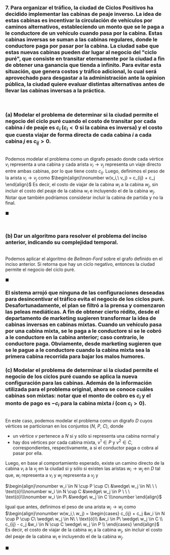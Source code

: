 ### 7. Para organizar el tráfico, la ciudad de Ciclos Positivos ha decidido implementar las cabinas de peaje inverso. La idea de estas cabinas es incentivar la circulación de vehículos por caminos alternativos, estableciendo un monto que se le paga a le conductore de un vehículo cuando pasa por la cabina. Estas cabinas inversas se suman a las cabinas regulares, donde le conductore paga por pasar por la cabina. La ciudad sabe que estas nuevas cabinas pueden dar lugar al negocio del "ciclo puré", que consiste en transitar eternamente por la ciudad a fin de obtener una ganancia que tienda a infinito. Para evitar esta situación, que genera costos y tráfico adicional, lo cual será aprovechado para desgastar a la administración ante la opinion pública, la ciudad quiere evaluar distintas alternativas antes de llevar las cabinas inversas a la práctica.

<br>

### (a) Modelar el problema de determinar si la ciudad permite el negocio del ciclo puré cuando el costo de transitar por cada cabina $i$ de peaje es $c_i$ ($c_i < 0$ si la cabina es inversa) y el costo que cuesta viajar de forma directa de cada cabina $i$ a cada cabina $j$ es $c_{ij} > 0$.

\
Podemos modelar el problema como un digrafo pesado donde cada vértice $v_i$ representa a una cabina y cada arista $v_i \to v_j$ representa un viaje directo entre ambas cabinas, por lo que tiene costo $c_{ij}$. Luego, definimos el peso de la arista $v_i \to v_j$ como
$\begin{align}\nonumber
    w(v_i,\ v_j) = c_{ij} + c_j
\end{align}$ 
Es decir, el costo de viajar de la cabina $w_i$ a la cabina $w_j$, sin incluir el costo del peaje de la cabina $w_i$ e incluyendo el de la cabina $w_j$. Notar que también podríamos considerar incluir la cabina de partida y no la final.

$\blacksquare$


<br>

### (b) Dar un algoritmo para resolver el problema del inciso anterior, indicando su complejidad temporal.

\
Podemos aplicar el algoritmo de *Bellman-Ford* sobre el grafo definido en el inciso anterior. Si retorna que hay un ciclo negativo, entonces la ciudad permite el negocio del ciclo puré.

$\blacksquare$


### El sistema arrojó que ninguna de las configuraciones deseadas para desincentivar el tráfico evita el negocio de los ciclos puré. Desafortunadamente, el plan se filtró a la prensa y comenzaron las peleas mediáticas. A fin de obtener cierto rédito, desde el departamento de marketing sugieren transformar la idea de cabinas inversas en cabinas mixtas. Cuando un vehículo pasa por una cabina mixta, se le paga a le conductore si se le cobró a le conductore en la cabina anterior; caso contrario, le conductore paga. Obviamente, desde marketing sugieren que se le pague a le conductore cuando la cabina mixta sea la primera cabina recorrida para bajar los malos humores.

### (c) Modelar el problema de determinar si la ciudad permite el negocio de los ciclos puré cuando se aplica la nueva configuración para las cabinas. Además de la información utilizada para el problema original, ahora se conoce cuáles cabinas son mixtas: notar que el monto de cobro es $c_i$ y el monto de pago es $−c_i$ para la cabina mixta $i$ (con $c_i > 0$).

\
En este caso, podemos modelar el problema como un digrafo $D$ cuyos vértices se particionan en los conjuntos $(N,\ P,\ C)$, donde

- un vértice $v$ pertenece a $N$ si y sólo si representa una cabina normal y 
- hay dos vértices por cada cabina mixta, $v^1 \in P$ y $v^2 \in C$, correspondientes, respectivamente, a si el conductor paga o cobra al pasar por ella. 

Luego, en base al comportamiento esperado, existe un camino directo de la cabina $v_i$ a la $v_j$ en la ciudad si y sólo si existen las aristas $w_i \to w_j$ en $D$ tal que, $w_i$ representa a $v_i$ y $w_j$ representa a $v_j$ y 

$\begin{align}\nonumber
    w_i \in N \cup P \cup C\ &\wedge\ w_j \in N\ \ \ \text{ó}\\\nonumber
    w_i \in N \cup C &\wedge\ w_j \in P \ \ \ \text{ó}\\\nonumber
    w_i \in P\ &\wedge\ w_j \in C \\\nonumber
\end{align}$ 

Igual que antes, definimos el peso de una arista $w_i \to w_j$ como
$\begin{align}\nonumber
    w(w_i,\ w_j) = \begin{cases}
        c_{ij} + c_j &w_i \in N \cup P \cup C\ \wedge\ w_j \in N\ \ \text{ó}\\
        &w_i \in P\ \wedge\ w_j \in C \\
        c_{ij} - c_j &w_i \in N \cup C \wedge\ w_j \in P \\
    \end{cases}
\end{align}$ 
Es decir, el costo de viajar de la cabina $w_i$ a la cabina $w_j$, sin incluir el costo del peaje de la cabina $w_i$ e incluyendo el de la cabina $w_j$.

$\blacksquare$
